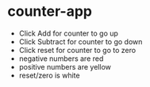 # counter-app

* Click Add for counter to go up
* Click Subtract for counter to go down
* Click reset for counter to go to zero
* negative numbers are red
* positive numbers are yellow
* reset/zero is white